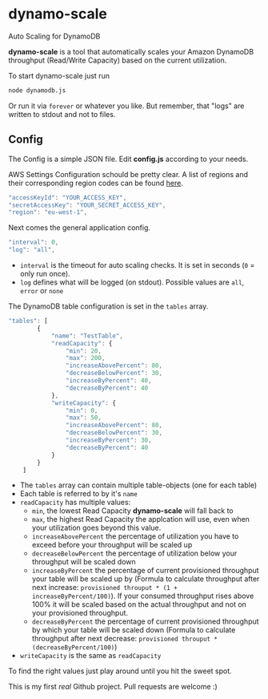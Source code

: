 # dynamo-scale
Auto Scaling for DynamoDB

**dynamo-scale** is a tool that automatically scales your Amazon DynamoDB throughput (Read/Write Capacity) based on the current utilization.

To start dynamo-scale just run 
```sh
node dynamodb.js
```
Or run it via ```forever``` or whatever you like.
But remember, that "logs" are written to stdout and not to files.

## Config
The Config is a simple JSON file. Edit **config.js** according to your needs.

AWS Settings Configuration schould be pretty clear. A list of regions and their corresponding region codes can be found [here](https://docs.aws.amazon.com/AWSEC2/latest/UserGuide/using-regions-availability-zones.html).
```javascript
"accessKeyId": "YOUR_ACCESS_KEY", 
"secretAccessKey": "YOUR_SECRET_ACCESS_KEY", 
"region": "eu-west-1",
```
Next comes the general application config. 
```javascript
"interval": 0,
"log": "all",
```
- ```interval``` is the timeout for auto scaling checks. It is set in seconds (```0``` = only run once).
- ```log``` defines what will be logged (on stdout). Possible values are ```all```, ```error``` or ```none```

The DynamoDB table configuration is set in the ```tables``` array.
```javascript
"tables": [
		{
			"name": "TestTable",
			"readCapacity": {
				"min": 20,
				"max": 200,
				"increaseAbovePercent": 80,
				"decreaseBelowPercent": 30,
				"increaseByPercent": 40,
				"decreaseByPercent": 40
			},
			"writeCapacity": {
				"min": 0,
				"max": 50,
				"increaseAbovePercent": 80,
				"decreaseBelowPercent": 30,
				"increaseByPercent": 30,
				"decreaseByPercent": 40
			}
		}
	]
```
- The ```tables``` array can contain multiple table-objects (one for each table)
- Each table is referred to by it's ```name```
- ```readCapacity``` has multiple values:
    - ```min```, the lowest Read Capacity **dynamo-scale** will fall back to
    - ```max```, the highest Read Capacity the applcation will use, even when your utilization goes beyond this value.
    - ```increaseAbovePercent``` the percentage of utilization you have to exceed before your throughput will be scaled up
    - ```decreaseBelowPercent``` the percentage of utilization below your throughput will be scaled down
    - ```increaseByPercent``` the percentage of current provisioned throughput your table will be scaled up by (Formula to calculate throughput after next increase: ```provisioned throuput * (1 + increaseByPercent/100)```). If your consumed throughput rises above 100% it will be scaled based on the actual throughput and not on your provisioned throughput.
    - ```decreaseByPercent``` the percentage of current provisioned throughput by which your table will be scaled down (Formula to calculate throughput after next decrease: ```provisioned throuput * (decreaseByPercent/100)```)
- ```writeCapacity``` is the same as ```readCapacity```

To find the right values just play around until you hit the sweet spot.

This is my first *real* Github project. Pull requests are welcome :) 